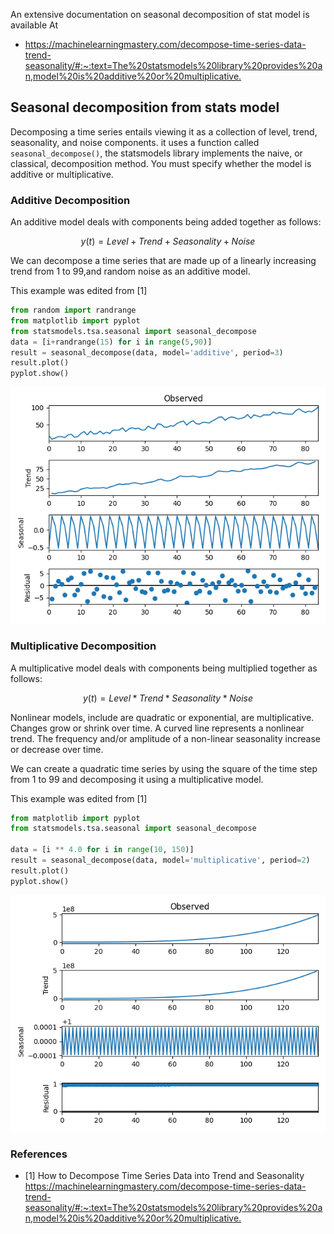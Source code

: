 An extensive documentation on seasonal decomposition of stat model is
available At

* <https://machinelearningmastery.com/decompose-time-series-data-trend-seasonality/#:~:text=The%20statsmodels%20library%20provides%20an,model%20is%20additive%20or%20multiplicative.>

## Seasonal decomposition from stats model

Decomposing a time series entails viewing it as a collection of
level, trend, seasonality, and noise components. it uses
a function called `seasonal_decompose()`, the statsmodels library 
implements the naive, or classical, decomposition method. You must 
specify whether the model is additive or multiplicative.

### Additive Decomposition

An additive model deals with components being added together as 
follows:

$$ y(t) = Level + Trend + Seasonality + Noise $$

We can decompose a time series that are made up of a linearly increasing trend from
1 to 99,and random noise as an additive model.

This example was edited from [1]

```python
from random import randrange
from matplotlib import pyplot
from statsmodels.tsa.seasonal import seasonal_decompose
data = [i+randrange(15) for i in range(5,90)]
result = seasonal_decompose(data, model='additive', period=3)
result.plot()
pyplot.show()
```
![img_2.png](img2.png)

### Multiplicative Decomposition

A multiplicative model deals with components being multiplied together as 
follows:

$$ y(t) = Level * Trend * Seasonality * Noise $$

Nonlinear models, include are quadratic or exponential, are multiplicative. 
Changes grow or shrink over time. A curved line represents a nonlinear trend.
The frequency and/or amplitude of a non-linear seasonality increase or decrease
over time.

We can create a quadratic time series by using the square of the time step from 
1 to 99 and decomposing it using a multiplicative model.

This example was edited from [1]

```python
from matplotlib import pyplot
from statsmodels.tsa.seasonal import seasonal_decompose

data = [i ** 4.0 for i in range(10, 150)]
result = seasonal_decompose(data, model='multiplicative', period=2)
result.plot()
pyplot.show()

```
![img_1.png](img1.png)

### References

 * [1] How to Decompose Time Series Data into Trend and Seasonality  <https://machinelearningmastery.com/decompose-time-series-data-trend-seasonality/#:~:text=The%20statsmodels%20library%20provides%20an,model%20is%20additive%20or%20multiplicative.>
